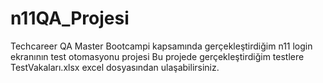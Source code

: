 # n11QA_Projesi
Techcareer QA Master Bootcampi kapsamında gerçekleştirdiğim n11 login ekranının test otomasyonu projesi Bu projede gerçekleştirdiğim testlere TestVakaları.xlsx excel dosyasından ulaşabilirsiniz.

